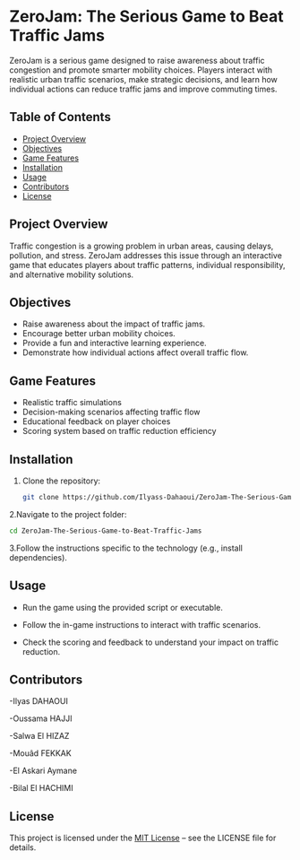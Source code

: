 # ZeroJam: The Serious Game to Beat Traffic Jams

ZeroJam is a serious game designed to raise awareness about traffic congestion and promote smarter mobility choices. Players interact with realistic urban traffic scenarios, make strategic decisions, and learn how individual actions can reduce traffic jams and improve commuting times.

## Table of Contents

- [Project Overview](#project-overview)
- [Objectives](#objectives)
- [Game Features](#game-features)
- [Installation](#installation)
- [Usage](#usage)
- [Contributors](#contributors)
- [License](#license)

## Project Overview

Traffic congestion is a growing problem in urban areas, causing delays, pollution, and stress. ZeroJam addresses this issue through an interactive game that educates players about traffic patterns, individual responsibility, and alternative mobility solutions. 

## Objectives

- Raise awareness about the impact of traffic jams.  
- Encourage better urban mobility choices.  
- Provide a fun and interactive learning experience.  
- Demonstrate how individual actions affect overall traffic flow.

## Game Features

- Realistic traffic simulations  
- Decision-making scenarios affecting traffic flow  
- Educational feedback on player choices  
- Scoring system based on traffic reduction efficiency  


## Installation

1. Clone the repository:
   ```bash
   git clone https://github.com/Ilyass-Dahaoui/ZeroJam-The-Serious-Game-to-Beat-Traffic-Jams.git
   ```
2.Navigate to the project folder:
```bash
cd ZeroJam-The-Serious-Game-to-Beat-Traffic-Jams
```
3.Follow the instructions specific to the technology (e.g., install dependencies).

## Usage

- Run the game using the provided script or executable.

- Follow the in-game instructions to interact with traffic scenarios.

- Check the scoring and feedback to understand your impact on traffic reduction.
 ## Contributors
 
-Ilyas DAHAOUI

-Oussama HAJJI

-Salwa El HIZAZ

-Mouâd FEKKAK

-El Askari Aymane

-Bilal El HACHIMI
## License
This project is licensed under the [MIT License](LICENSE) – see the LICENSE file for details.

